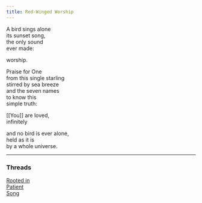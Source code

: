 ```yaml
---
title: Red-Winged Worship
---
```


A bird sings alone  
its sunset song,  
the only sound  
ever made:  
  
worship.  
  
Praise for One  
from this single starling  
stirred by sea breeze  
and the seven names  
to know this   
simple truth:  
  
[[You]] are loved,  
infinitely  
  
and no bird is ever alone,  
held as it is  
by a whole universe.  
  
---  

### Threads  

[Rooted in](https://thebluebook.co.za/canto-iv/know.html)  
[Patient](https://living.thebluebook.co.za/peace/upapa_africana.html)  
[Song](https://dyeing.thebluebook.co.za/?stackedPages=%2Fmoment)